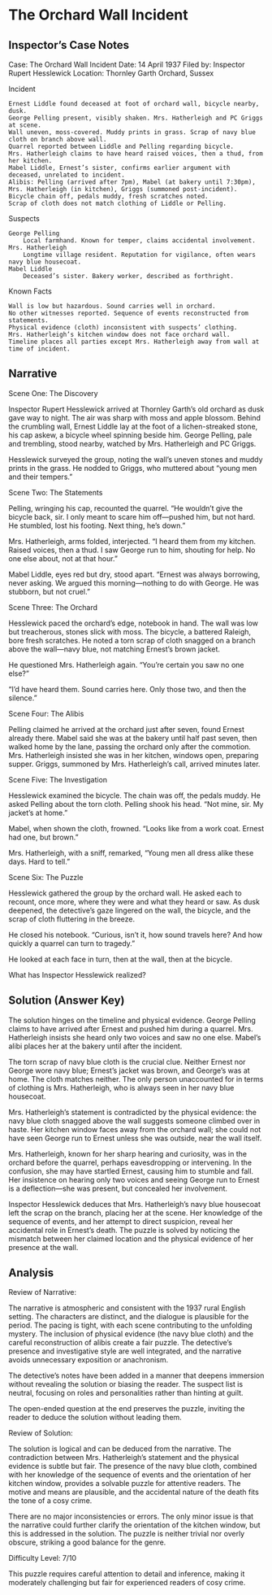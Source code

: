 # The Orchard Wall Incident

## Inspector’s Case Notes

Case: The Orchard Wall Incident
Date: 14 April 1937
Filed by: Inspector Rupert Hesslewick
Location: Thornley Garth Orchard, Sussex

Incident

    Ernest Liddle found deceased at foot of orchard wall, bicycle nearby, dusk.
    George Pelling present, visibly shaken. Mrs. Hatherleigh and PC Griggs at scene.
    Wall uneven, moss-covered. Muddy prints in grass. Scrap of navy blue cloth on branch above wall.
    Quarrel reported between Liddle and Pelling regarding bicycle.
    Mrs. Hatherleigh claims to have heard raised voices, then a thud, from her kitchen.
    Mabel Liddle, Ernest’s sister, confirms earlier argument with deceased, unrelated to incident.
    Alibis: Pelling (arrived after 7pm), Mabel (at bakery until 7:30pm), Mrs. Hatherleigh (in kitchen), Griggs (summoned post-incident).
    Bicycle chain off, pedals muddy, fresh scratches noted.
    Scrap of cloth does not match clothing of Liddle or Pelling.

Suspects

    George Pelling
        Local farmhand. Known for temper, claims accidental involvement.
    Mrs. Hatherleigh
        Longtime village resident. Reputation for vigilance, often wears navy blue housecoat.
    Mabel Liddle
        Deceased’s sister. Bakery worker, described as forthright.

Known Facts

    Wall is low but hazardous. Sound carries well in orchard.
    No other witnesses reported. Sequence of events reconstructed from statements.
    Physical evidence (cloth) inconsistent with suspects’ clothing.
    Mrs. Hatherleigh’s kitchen window does not face orchard wall.
    Timeline places all parties except Mrs. Hatherleigh away from wall at time of incident.


## Narrative

Scene One: The Discovery

Inspector Rupert Hesslewick arrived at Thornley Garth’s old orchard as dusk gave way to night. The air was sharp with moss and apple blossom. Behind the crumbling wall, Ernest Liddle lay at the foot of a lichen-streaked stone, his cap askew, a bicycle wheel spinning beside him. George Pelling, pale and trembling, stood nearby, watched by Mrs. Hatherleigh and PC Griggs.

Hesslewick surveyed the group, noting the wall’s uneven stones and muddy prints in the grass. He nodded to Griggs, who muttered about “young men and their tempers.”

Scene Two: The Statements

Pelling, wringing his cap, recounted the quarrel. “He wouldn’t give the bicycle back, sir. I only meant to scare him off—pushed him, but not hard. He stumbled, lost his footing. Next thing, he’s down.”

Mrs. Hatherleigh, arms folded, interjected. “I heard them from my kitchen. Raised voices, then a thud. I saw George run to him, shouting for help. No one else about, not at that hour.”

Mabel Liddle, eyes red but dry, stood apart. “Ernest was always borrowing, never asking. We argued this morning—nothing to do with George. He was stubborn, but not cruel.”

Scene Three: The Orchard

Hesslewick paced the orchard’s edge, notebook in hand. The wall was low but treacherous, stones slick with moss. The bicycle, a battered Raleigh, bore fresh scratches. He noted a torn scrap of cloth snagged on a branch above the wall—navy blue, not matching Ernest’s brown jacket.

He questioned Mrs. Hatherleigh again. “You’re certain you saw no one else?”

“I’d have heard them. Sound carries here. Only those two, and then the silence.”

Scene Four: The Alibis

Pelling claimed he arrived at the orchard just after seven, found Ernest already there. Mabel said she was at the bakery until half past seven, then walked home by the lane, passing the orchard only after the commotion. Mrs. Hatherleigh insisted she was in her kitchen, windows open, preparing supper. Griggs, summoned by Mrs. Hatherleigh’s call, arrived minutes later.

Scene Five: The Investigation

Hesslewick examined the bicycle. The chain was off, the pedals muddy. He asked Pelling about the torn cloth. Pelling shook his head. “Not mine, sir. My jacket’s at home.”

Mabel, when shown the cloth, frowned. “Looks like from a work coat. Ernest had one, but brown.”

Mrs. Hatherleigh, with a sniff, remarked, “Young men all dress alike these days. Hard to tell.”

Scene Six: The Puzzle

Hesslewick gathered the group by the orchard wall. He asked each to recount, once more, where they were and what they heard or saw. As dusk deepened, the detective’s gaze lingered on the wall, the bicycle, and the scrap of cloth fluttering in the breeze.

He closed his notebook. “Curious, isn’t it, how sound travels here? And how quickly a quarrel can turn to tragedy.”

He looked at each face in turn, then at the wall, then at the bicycle.

What has Inspector Hesslewick realized?

## Solution (Answer Key)

The solution hinges on the timeline and physical evidence. George Pelling claims to have arrived after Ernest and pushed him during a quarrel. Mrs. Hatherleigh insists she heard only two voices and saw no one else. Mabel’s alibi places her at the bakery until after the incident.

The torn scrap of navy blue cloth is the crucial clue. Neither Ernest nor George wore navy blue; Ernest’s jacket was brown, and George’s was at home. The cloth matches neither. The only person unaccounted for in terms of clothing is Mrs. Hatherleigh, who is always seen in her navy blue housecoat.

Mrs. Hatherleigh’s statement is contradicted by the physical evidence: the navy blue cloth snagged above the wall suggests someone climbed over in haste. Her kitchen window faces away from the orchard wall; she could not have seen George run to Ernest unless she was outside, near the wall itself.

Mrs. Hatherleigh, known for her sharp hearing and curiosity, was in the orchard before the quarrel, perhaps eavesdropping or intervening. In the confusion, she may have startled Ernest, causing him to stumble and fall. Her insistence on hearing only two voices and seeing George run to Ernest is a deflection—she was present, but concealed her involvement.

Inspector Hesslewick deduces that Mrs. Hatherleigh’s navy blue housecoat left the scrap on the branch, placing her at the scene. Her knowledge of the sequence of events, and her attempt to direct suspicion, reveal her accidental role in Ernest’s death. The puzzle is solved by noticing the mismatch between her claimed location and the physical evidence of her presence at the wall.

## Analysis

Review of Narrative:

The narrative is atmospheric and consistent with the 1937 rural English setting. The characters are distinct, and the dialogue is plausible for the period. The pacing is tight, with each scene contributing to the unfolding mystery. The inclusion of physical evidence (the navy blue cloth) and the careful reconstruction of alibis create a fair puzzle. The detective’s presence and investigative style are well integrated, and the narrative avoids unnecessary exposition or anachronism.

The detective’s notes have been added in a manner that deepens immersion without revealing the solution or biasing the reader. The suspect list is neutral, focusing on roles and personalities rather than hinting at guilt.

The open-ended question at the end preserves the puzzle, inviting the reader to deduce the solution without leading them.

Review of Solution:

The solution is logical and can be deduced from the narrative. The contradiction between Mrs. Hatherleigh’s statement and the physical evidence is subtle but fair. The presence of the navy blue cloth, combined with her knowledge of the sequence of events and the orientation of her kitchen window, provides a solvable puzzle for attentive readers. The motive and means are plausible, and the accidental nature of the death fits the tone of a cosy crime.

There are no major inconsistencies or errors. The only minor issue is that the narrative could further clarify the orientation of the kitchen window, but this is addressed in the solution. The puzzle is neither trivial nor overly obscure, striking a good balance for the genre.

Difficulty Level: 7/10

This puzzle requires careful attention to detail and inference, making it moderately challenging but fair for experienced readers of cosy crime.